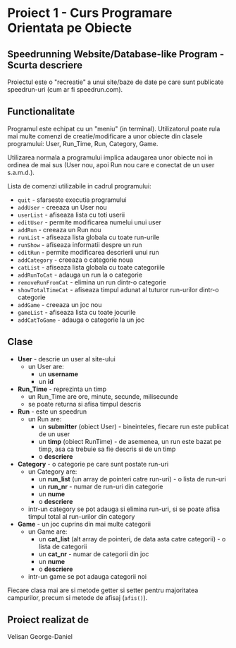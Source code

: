 # Proiect 1 - Curs Programare Orientata pe Obiecte
## Speedrunning Website/Database-like Program - Scurta descriere
Proiectul este o "recreatie" a unui site/baze de date pe care sunt publicate speedrun-uri (cum ar fi speedrun.com).

## Functionalitate
Programul este echipat cu un "meniu" (in terminal). Utilizatorul poate rula mai multe comenzi de creatie/modificare a unor obiecte din clasele programului: User, Run_Time, Run, Category, Game.

Utilizarea normala a programului implica adaugarea unor obiecte noi in ordinea de mai sus (User nou, apoi Run nou care e conectat de un user s.a.m.d.).

Lista de comenzi utilizabile in cadrul programului:
- `quit` - sfarseste executia programului
- `addUser` - creeaza un User nou
- `userList` - afiseaza lista cu toti userii
- `editUser` - permite modificarea numelui unui user
- `addRun` - creeaza un Run nou
- `runList` - afiseaza lista globala cu toate run-urile
- `runShow` - afiseaza informatii despre un run
- `editRun` - permite modificarea descrierii unui run
- `addCategory` - creeaza o categorie noua
- `catList` - afiseaza lista globala cu toate categoriile
- `addRunToCat` - adauga un run la o categorie
- `removeRunFromCat` - elimina un run dintr-o categorie
- `showTotalTimeCat` - afiseaza timpul adunat al tuturor run-urilor dintr-o categorie
- `addGame` - creeaza un joc nou
- `gameList` - afiseaza lista cu toate jocurile
- `addCatToGame` - adauga o categorie la un joc

## Clase
- **User** - descrie un user al site-ului
  - un User are:
    - un **username**
    - un **id**
- **Run_Time** - reprezinta un timp
  - un Run_Time are ore, minute, secunde, milisecunde
  - se poate returna si afisa timpul descris
- **Run** - este un speedrun
  - un Run are:
    - un **submitter** (obiect User) - bineinteles, fiecare run este publicat de un user
    - un **timp** (obiect RunTime) - de asemenea, un run este bazat pe timp, asa ca trebuie sa fie descris si de un timp
    - o **descriere**
- **Category** - o categorie pe care sunt postate run-uri
  - un Category are:
    - un **run_list** (un array de pointeri catre run-uri) - o lista de run-uri
    - un **run_nr** - numar de run-uri din categorie
    - un **nume**
    - o **descriere**
  - intr-un category se pot adauga si elimina run-uri, si se poate afisa timpul total al run-urilor din category
- **Game** - un joc cuprins din mai multe categorii
  - un Game are:
    - un **cat_list** (alt array de pointeri, de data asta catre categorii) - o lista de categorii
    - un **cat_nr** - numar de categorii din joc
    - un **nume**
    - o **descriere**
  - intr-un game se pot adauga categorii noi

Fiecare clasa mai are si metode getter si setter pentru majoritatea campurilor, precum si metode de afisaj (`afis()`).

## Proiect realizat de
Velisan George-Daniel
